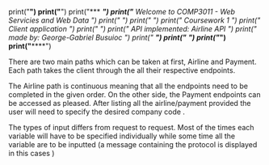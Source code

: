 
print("******************************************************************************************")
print("******************************************************************************************")
print("***                                                                                   ****")
print("**                  Welcome to COMP3011 - Web Servicies and Web Data                    **")
print("*                                                                                        *")
print("*                                                                                        *")
print("*                               Coursework 1                                             *")
print("*                             Client application                                         *")
print("*                                                                                        *")
print("*                       API implemented: Airline API                                     *")
print("*                               made by: George-Gabriel Busuioc                          *")
print("**                                                                                      **")
print("***                                                                                    ***")
print("******************************************************************************************")
print("******************************************************************************************")


There are two main paths which can be taken at first, Airline and Payment.
Each path takes the client  through the all their respective endpoints.

The Airline  path is continuous meaning that all the endpoints need to be completed in the given order.
On the other side, the Payment endpoints can be accessed as pleased. After listing all the airline/payment provided the user will need to specify the desired company code .

The types of input differs from request to request. Most of the times each variable
will have to be specified individually while some time all the variable are to be inputted
(a message containing the protocol is displayed in this cases )
